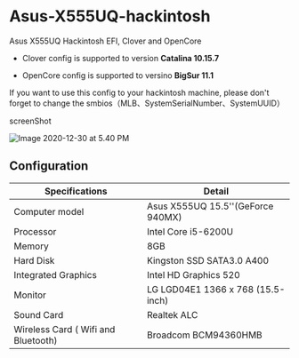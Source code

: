 # Asus-X555UQ-hackintosh
Asus X555UQ Hackintosh EFI, Clover and OpenCore 

- Clover config is supported to version **Catalina 10.15.7**

- OpenCore config is supported to versino **BigSur 11.1**



If you want to use this config to your hackintosh machine, please don't forget to change the smbios（MLB、SystemSerialNumber、SystemUUID）



screenShot

![Image 2020-12-30 at 5.40 PM](https://loyioblog.oss-cn-beijing.aliyuncs.com/LoyioBlog/xzv89.jpg)





## Configuration

| Specifications                      | Detail                            |
| ----------------------------------- | --------------------------------- |
| Computer model                      | Asus X555UQ 15.5''(GeForce 940MX) |
| Processor                           | Intel Core i5-6200U               |
| Memory                              | 8GB                               |
| Hard Disk                           | Kingston SSD SATA3.0 A400         |
| Integrated Graphics                 | Intel HD Graphics 520             |
| Monitor                             | LG LGD04E1 1366 x 768 (15.5-inch) |
| Sound Card                          | Realtek ALC                       |
| Wireless Card ( Wifi and Bluetooth) | Broadcom BCM94360HMB              |

